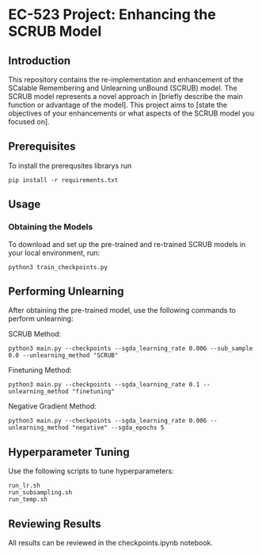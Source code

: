 # EC-523 Project: Enhancing the SCRUB Model

## Introduction
This repository contains the re-implementation and enhancement of the SCalable Remembering and Unlearning unBound (SCRUB) model. The SCRUB model represents a novel approach in [briefly describe the main function or advantage of the model]. This project aims to [state the objectives of your enhancements or what aspects of the SCRUB model you focused on].

## Prerequisites
To install the prerequsites librarys run
```shell
pip install -r requirements.txt
```

## Usage
### Obtaining the Models
To download and set up the pre-trained and re-trained SCRUB models in your local environment, run:
```python3
python3 train_checkpoints.py
```
## Performing Unlearning
After obtaining the pre-trained model, use the following commands to perform unlearning:

SCRUB Method:
```
python3 main.py --checkpoints --sgda_learning_rate 0.006 --sub_sample 0.0 --unlearning_method "SCRUB" 
```

Finetuning Method:
```
python3 main.py --checkpoints --sgda_learning_rate 0.1 --unlearning_method "finetuning" 
```

Negative Gradient Method:

```
python3 main.py --checkpoints --sgda_learning_rate 0.006 --unlearning_method "negative" --sgda_epochs 5
```

## Hyperparameter Tuning
Use the following scripts to tune hyperparameters:

```run_lr.sh ```\
```run_subsampling.sh ```\
```run_temp.sh ```

## Reviewing Results
All results can be reviewed in the checkpoints.ipynb notebook.